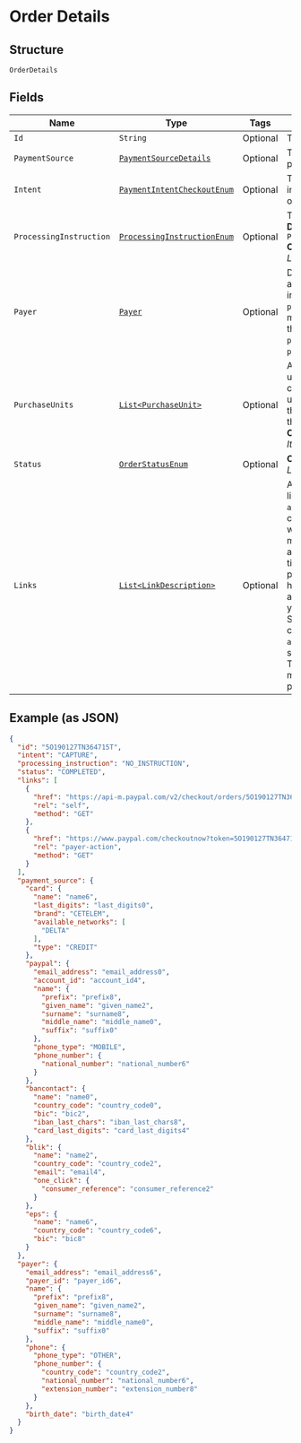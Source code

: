
# Order Details

## Structure

`OrderDetails`

## Fields

| Name | Type | Tags | Description | Getter | Setter |
|  --- | --- | --- | --- | --- | --- |
| `Id` | `String` | Optional | The ID of the order. | String getId() | setId(String id) |
| `PaymentSource` | [`PaymentSourceDetails`](../../doc/models/payment-source-details.md) | Optional | The payment source used to fund the payment. | PaymentSourceDetails getPaymentSource() | setPaymentSource(PaymentSourceDetails paymentSource) |
| `Intent` | [`PaymentIntentCheckoutEnum`](../../doc/models/payment-intent-checkout-enum.md) | Optional | The intent to either capture payment immediately or authorize a payment for an order after order creation. | PaymentIntentCheckoutEnum getIntent() | setIntent(PaymentIntentCheckoutEnum intent) |
| `ProcessingInstruction` | [`ProcessingInstructionEnum`](../../doc/models/processing-instruction-enum.md) | Optional | The instruction to process an order.<br>**Default**: `ProcessingInstructionEnum.NO_INSTRUCTION`<br>**Constraints**: *Minimum Length*: `1`, *Maximum Length*: `36`, *Pattern*: `^[0-9A-Z_]+$` | ProcessingInstructionEnum getProcessingInstruction() | setProcessingInstruction(ProcessingInstructionEnum processingInstruction) |
| `Payer` | [`Payer`](../../doc/models/payer.md) | Optional | DEPRECATED. The customer is also known as the payer. The Payer object was intended to only be used with the `payment_source.paypal` object. In order to make this design more clear, the details in the `payer` object are now available under `payment_source.paypal`. Please use `payment_source.paypal`. | Payer getPayer() | setPayer(Payer payer) |
| `PurchaseUnits` | [`List<PurchaseUnit>`](../../doc/models/purchase-unit.md) | Optional | An array of purchase units. Each purchase unit establishes a contract between a customer and merchant. Each purchase unit represents either a full or partial order that the customer intends to purchase from the merchant.<br>**Constraints**: *Minimum Items*: `1`, *Maximum Items*: `10` | List<PurchaseUnit> getPurchaseUnits() | setPurchaseUnits(List<PurchaseUnit> purchaseUnits) |
| `Status` | [`OrderStatusEnum`](../../doc/models/order-status-enum.md) | Optional | **Constraints**: *Minimum Length*: `1`, *Maximum Length*: `255`, *Pattern*: `^[0-9A-Z_]+$` | OrderStatusEnum getStatus() | setStatus(OrderStatusEnum status) |
| `Links` | [`List<LinkDescription>`](../../doc/models/link-description.md) | Optional | An array of request-related HATEOAS links. To complete payer approval, use the `approve` link to redirect the payer. The API caller has 3 hours (default setting, this which can be changed by your account manager to 24/48/72 hours to accommodate your use case) from the time the order is created, to redirect your payer. Once redirected, the API caller has 3 hours for the payer to approve the order and either authorize or capture the order. If you are not using the PayPal JavaScript SDK to initiate PayPal Checkout (in context) ensure that you include `application_context.return_url` is specified or you will get "We're sorry, Things don't appear to be working at the moment" after the payer approves the payment. | List<LinkDescription> getLinks() | setLinks(List<LinkDescription> links) |

## Example (as JSON)

```json
{
  "id": "5O190127TN364715T",
  "intent": "CAPTURE",
  "processing_instruction": "NO_INSTRUCTION",
  "status": "COMPLETED",
  "links": [
    {
      "href": "https://api-m.paypal.com/v2/checkout/orders/5O190127TN364715T",
      "rel": "self",
      "method": "GET"
    },
    {
      "href": "https://www.paypal.com/checkoutnow?token=5O190127TN364715T",
      "rel": "payer-action",
      "method": "GET"
    }
  ],
  "payment_source": {
    "card": {
      "name": "name6",
      "last_digits": "last_digits0",
      "brand": "CETELEM",
      "available_networks": [
        "DELTA"
      ],
      "type": "CREDIT"
    },
    "paypal": {
      "email_address": "email_address0",
      "account_id": "account_id4",
      "name": {
        "prefix": "prefix8",
        "given_name": "given_name2",
        "surname": "surname8",
        "middle_name": "middle_name0",
        "suffix": "suffix0"
      },
      "phone_type": "MOBILE",
      "phone_number": {
        "national_number": "national_number6"
      }
    },
    "bancontact": {
      "name": "name0",
      "country_code": "country_code0",
      "bic": "bic2",
      "iban_last_chars": "iban_last_chars8",
      "card_last_digits": "card_last_digits4"
    },
    "blik": {
      "name": "name2",
      "country_code": "country_code2",
      "email": "email4",
      "one_click": {
        "consumer_reference": "consumer_reference2"
      }
    },
    "eps": {
      "name": "name6",
      "country_code": "country_code6",
      "bic": "bic8"
    }
  },
  "payer": {
    "email_address": "email_address6",
    "payer_id": "payer_id6",
    "name": {
      "prefix": "prefix8",
      "given_name": "given_name2",
      "surname": "surname8",
      "middle_name": "middle_name0",
      "suffix": "suffix0"
    },
    "phone": {
      "phone_type": "OTHER",
      "phone_number": {
        "country_code": "country_code2",
        "national_number": "national_number6",
        "extension_number": "extension_number8"
      }
    },
    "birth_date": "birth_date4"
  }
}
```

